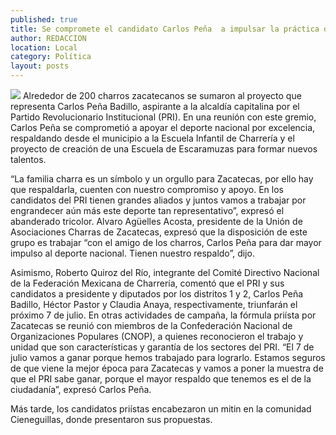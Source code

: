```yaml
---
published: true
title: Se compromete el candidato Carlos Peña  a impulsar la práctica de la charrería
author: REDACCION
location: Local
category: Política
layout: posts
---
```


![](http://i.imgur.com/ryMbg1em.jpg)
Alrededor de 200 charros zacatecanos se sumaron al proyecto que representa Carlos Peña Badillo, aspirante a la alcaldía capitalina por el Partido Revolucionario Institucional (PRI).
En una reunión con este gremio, Carlos Peña se comprometió a apoyar el deporte nacional por excelencia, respaldando desde el municipio a la Escuela Infantil de Charrería y el proyecto de creación de una Escuela de Escaramuzas para formar nuevos talentos.

“La familia charra es un símbolo y un orgullo para Zacatecas, por ello hay que respaldarla, cuenten con nuestro compromiso y apoyo. En los candidatos del PRI tienen grandes aliados y juntos vamos a trabajar por engrandecer aún más este deporte tan representativo”, expresó el abanderado tricolor.
Alvaro Agüelles Acosta, presidente de la Unión de Asociaciones Charras de Zacatecas, expresó que la disposición de este grupo es trabajar “con el amigo de los charros, Carlos Peña para dar mayor impulso al deporte nacional. Tienen nuestro respaldo”, dijo.

Asimismo, Roberto Quiroz del Río, integrante del Comité Directivo Nacional de la Federación Mexicana de Charrería, comentó que el PRI y sus candidatos a presidente y diputados por los distritos 1 y 2, Carlos Peña Badillo, Héctor Pastor y Claudia Anaya, respectivamente, triunfarán el próximo 7 de julio.
En otras actividades de campaña, la fórmula priísta por Zacatecas se reunió con miembros de la Confederación Nacional de Organizaciones Populares (CNOP), a quienes reconocieron el trabajo y unidad que son características y garantía de los sectores del PRI.
“El 7 de julio vamos a ganar porque hemos trabajado para lograrlo. Estamos seguros de que viene la mejor época para Zacatecas y vamos a poner la muestra de que el PRI sabe ganar, porque el mayor respaldo que tenemos es el de la ciudadanía”, expresó Carlos Peña.

Más tarde, los candidatos priístas encabezaron un mitin en la comunidad Cieneguillas, donde presentaron sus propuestas.
